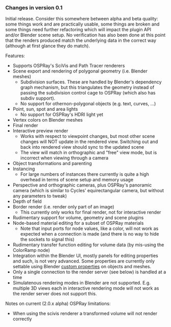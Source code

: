### Changes in version 0.1

Initial release. Consider this somewhere between alpha and beta quality:
some things work and are practically usable, some things are broken
and some things need further refactoring which will impact the plugin API
and/or Blender scene setup. No verification has also been done at this
point that the renders produced match the underlying data in the correct
way (although at first glance they do match).

Features:

* Supports OSPRay's SciVis and Path Tracer renderers
* Scene export and rendering of polygonal geometry (i.e. Blender meshes)
    - Subdivision surfaces. These are handled by Blender's dependency graph mechanism,
      but this triangulates the geometry instead of passing the subdivision control
      cage to OSPRay (which also has subdiv support).
    - No support for othernon-polygonal objects (e.g. text, curves, ...)
* Point, sun, spot and area lights
    - No support for OSPRay's HDRI light yet
* Vertex colors on Blender meshes
* Final render
* Interactive preview render 
    - Works with respect to viewpoint changes, but most other scene changes 
      will NOT update in the rendered view. Switching out and back into 
      rendered view should sync to the updated scene
    - The view will match in orthographic and "free" view mode, but is
      incorrect when viewing through a camera
* Object transformations and parenting
* Instancing
    - For large numbers of instances there currently is quite a high overhead
      in terms of scene setup and memory usage
* Perspective and orthographic cameras, plus OSPRay's panoramic camera 
  (which is similar to Cycles' equirectangular camera, but without any parameters to tweak)
* Depth of field
* Border render (i.e. render only part of an image)
    - This currently only works for final render, not for interactive render
* Rudimentary support for volume, geometry and scene plugins
* Node-based material editing for a subset of OSPRay materials
    - Note that input ports for node values, like a color, will not 
      work as expected when a connection is made (and there is no way 
      to hide the sockets to signal this)
* Rudimentary transfer function editing for volume data (by mis-using the ColorRamp node)
* Integration within the Blender UI, mostly panels for editing properties and such, 
  is not very advanced. Some properties are currently only settable using Blender
  [custom properties](https://docs.blender.org/manual/en/latest/data_system/custom_properties.html) on objects and meshes.
* Only a single connection to the render server (see below) is handled 
  at a time
* Simulatenous rendering modes in Blender are not supported. E.g. multiple
  3D views each in interactive rendering mode will not work as the render
  server does not support this.
  
Notes on current (2.0.x alpha) OSPRay limitations:

* When using the scivis renderer a transformed volume will not render
  correctly 

  